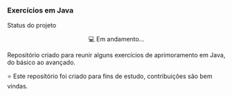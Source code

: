 ### Exercícios em Java

Status do projeto
<p align="center">💻 Em andamento...</p>

Repositório criado para reunir alguns exercícios de aprimoramento em Java, do básico ao avançado.

⭐️ Este repositório foi criado para fins de estudo, contribuições são bem vindas.
